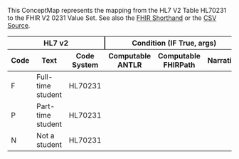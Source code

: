 
This ConceptMap represents the mapping from the HL7 V2 Table HL70231 to the FHIR V2 0231 Value Set. See also the <a href='https://github.com/HL7/v2-to-fhir/blob/master/tank/Table HL70231 to V2 0231.fsh'>FHIR Shorthand</a> or the <a href='https://github.com/HL7/v2-to-fhir/blob/master/mappings/codesystems/HL7 Concept Map_ StudentStatus - Sheet1.csv'>CSV Source</a>.
<table class='grid'><thead>
<tr><th colspan='3' style='border-right: 2px solid black;'>HL7 v2</th><th colspan='3' style='border-right: 2px solid black;'>Condition (IF True, args)</th><th colspan='4'>HL7 FHIR</th><th rowspan='2'>Comments</th></tr>
<tr><th>Code</th><th>Text</th><th>Code System</th><th>Computable ANTLR</th><th>Computable FHIRPath</th><th>Narrative</th><th>Code</th><th>Proposed Extension</th><th>Display</th><th>Code System</th></tr></thead>
<tbody>
<tr><td>F</td><td>Full-time student</td><td style='border-right: 2px'>HL70231</td><td></td><td></td><td style='border-right: 2px'></td><td>F</td><td></td><td>Full-time student</td><td><a href='https://hl7.org/fhir/R4/v2/0231/index.html'>http://terminology.hl7.org/CodeSystem/v2-0231</a></td><td></td></tr>
<tr><td>P</td><td>Part-time student</td><td style='border-right: 2px'>HL70231</td><td></td><td></td><td style='border-right: 2px'></td><td>P</td><td></td><td>Part-time student</td><td><a href='https://hl7.org/fhir/R4/v2/0231/index.html'>http://terminology.hl7.org/CodeSystem/v2-0231</a></td><td></td></tr>
<tr><td>N</td><td>Not a student</td><td style='border-right: 2px'>HL70231</td><td></td><td></td><td style='border-right: 2px'></td><td>N</td><td></td><td>Not a student</td><td><a href='https://hl7.org/fhir/R4/v2/0231/index.html'>http://terminology.hl7.org/CodeSystem/v2-0231</a></td><td></td></tr>
</tbody></table>
